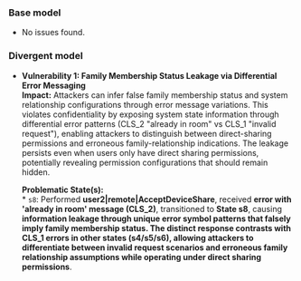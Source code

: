 

### Base model
*   No issues found.

### Divergent model
*   **Vulnerability 1: Family Membership Status Leakage via Differential Error Messaging**  
    **Impact:** Attackers can infer false family membership status and system relationship configurations through error message variations. This violates confidentiality by exposing system state information through differential error patterns (CLS_2 "already in room" vs CLS_1 "invalid request"), enabling attackers to distinguish between direct-sharing permissions and erroneous family-relationship indications. The leakage persists even when users only have direct sharing permissions, potentially revealing permission configurations that should remain hidden.

    **Problematic State(s):**  
        *   `s8`: Performed **user2|remote|AcceptDeviceShare**, received **error with 'already in room' message (CLS_2)**, transitioned to **State s8**, causing **information leakage through unique error symbol patterns that falsely imply family membership status. The distinct response contrasts with CLS_1 errors in other states (s4/s5/s6), allowing attackers to differentiate between invalid request scenarios and erroneous family relationship assumptions while operating under direct sharing permissions**.